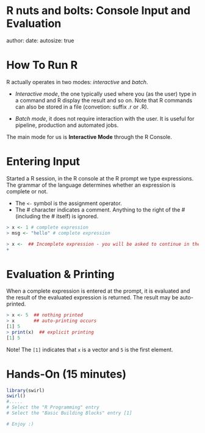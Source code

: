 R nuts and bolts: Console Input and Evaluation
========================================================
author:
date:
autosize: true

How To Run R
========================================================

R actually operates in two modes: _interactive_ and _batch_.

- _Interactive mode_, the one typically used where you (as the user) type in a command and R display the result and so on. Note that R commands can also be stored in a file (convetion: suffix .r or .R).

- _Batch mode_, it does not require interaction with the user. It is useful for pipeline, production and automated jobs.

The main mode for us is __Interactive Mode__ through the R Console.

Entering Input
========================================================

Started a R session, in the R console at the R prompt we type expressions. The grammar of the language determines whether an expression is complete or not.

- The `<-` symbol is the assignment operator.
- The # character indicates a comment. Anything to the right of the # (including the # itself) is ignored.

```r
> x <- 1 # complete expression
> msg <- "hello" # complete expression
```


```r
> x <-  ## Incomplete expression - you will be asked to continue in the next line (+)
+
```

Evaluation & Printing
========================================================

When a complete expression is entered at the prompt, it is evaluated and the result of the evaluated expression is returned. The result may be auto-printed.

```r
> x <- 5  ## nothing printed
> x       ## auto-printing occurs
[1] 5
> print(x)  ## explicit printing
[1] 5
```

Note! The `[1]` indicates that `x` is a vector and `5` is the first element.

Hands-On (15 minutes)
========================================================

```r
library(swirl)
swirl()
#.....
# Select the "R Programming" entry
# Select the "Basic Building Blocks" entry [1]

# Enjoy :)
```
